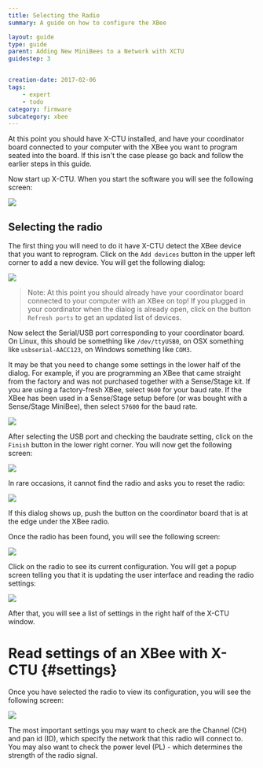 ```yaml
---
title: Selecting the Radio
summary: A guide on how to configure the XBee

layout: guide
type: guide
parent: Adding New MiniBees to a Network with XCTU
guidestep: 3


creation-date: 2017-02-06
tags:
    - expert
    - todo
category: firmware
subcategory: xbee
---
```


At this point you should have X-CTU installed, and have your coordinator board connected to your computer with the XBee you want to program seated into the board. If this isn't the case please go back and follow the earlier steps in this guide.

Now start up X-CTU. When you start the software you will see the following screen:

![](/img/x-ctu-startupscreen.png)

## Selecting the radio

The first thing you will need to do it have X-CTU detect the XBee device that you want to reprogram. Click on the `Add devices` button in the upper left corner to add a new device. You will get the following dialog:

![](/img/x-ctu-add-radio-module.png)

> Note: At this point you should already have your coordinator board connected to your computer with an XBee on top! If you plugged in your coordinator when the dialog is already open, click on the button `Refresh ports` to get an updated list of devices.


Now select the Serial/USB port corresponding to your coordinator board. On Linux, this should be something like `/dev/ttyUSB0`, on OSX something like `usbserial-AACC123`, on Windows something like `COM3`.

It may be that you need to change some settings in the lower half of the dialog. For example, if you are programming an XBee that came straight from the factory and was not purchased together with a Sense/Stage kit. If you are using a factory-fresh XBee, select `9600` for your baud rate. If the XBee has been used in a Sense/Stage setup before (or was bought with a Sense/Stage MiniBee), then select `57600` for the baud rate.

![](/img/x-ctu-choose-baudrate.png)

After selecting the USB port and checking the baudrate setting, click on the `Finish` button in the lower right corner. You will now get the following screen:

![](/img/x-ctu-discovering-radios.png)

In rare occasions, it cannot find the radio and asks you to reset the radio:

![](/img/x-ctu-action-required.png)

If this dialog shows up, push the button on the coordinator board that is at the edge under the XBee radio.

Once the radio has been found, you will see the following screen:

![](/img/x-ctu-select-radio-to-configure.png)

Click on the radio to see its current configuration. You will get a popup screen telling you that it is updating the user interface and reading the radio settings:

![](/img/x-ctu-reading-radio-settings.png)

After that, you will see a list of settings in the right half of the X-CTU window.


# Read settings of an XBee with X-CTU {#settings}

Once you have selected the radio to view its configuration, you will see the following screen:

![](/img/x-ctu-radio-settings.png)

The most important settings you may want to check are the Channel (CH) and pan id (ID), which specify the network that this radio will connect to. You may also want to check the power level (PL) - which determines the strength of the radio signal.
